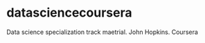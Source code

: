 datasciencecoursera
===================

Data science specialization track maetrial. John Hopkins. Coursera
